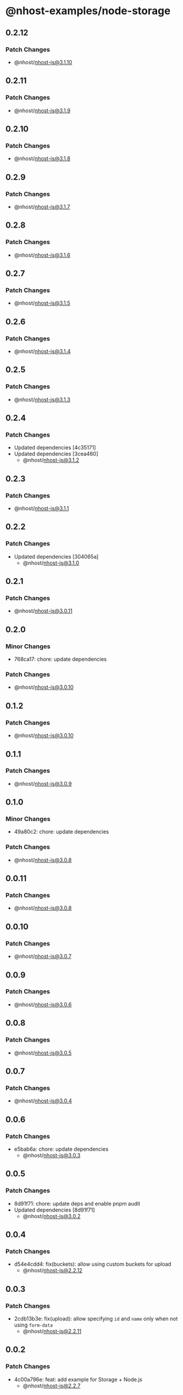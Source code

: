# @nhost-examples/node-storage

## 0.2.12

### Patch Changes

- @nhost/nhost-js@3.1.10

## 0.2.11

### Patch Changes

- @nhost/nhost-js@3.1.9

## 0.2.10

### Patch Changes

- @nhost/nhost-js@3.1.8

## 0.2.9

### Patch Changes

- @nhost/nhost-js@3.1.7

## 0.2.8

### Patch Changes

- @nhost/nhost-js@3.1.6

## 0.2.7

### Patch Changes

- @nhost/nhost-js@3.1.5

## 0.2.6

### Patch Changes

- @nhost/nhost-js@3.1.4

## 0.2.5

### Patch Changes

- @nhost/nhost-js@3.1.3

## 0.2.4

### Patch Changes

- Updated dependencies [4c35171]
- Updated dependencies [3cea460]
  - @nhost/nhost-js@3.1.2

## 0.2.3

### Patch Changes

- @nhost/nhost-js@3.1.1

## 0.2.2

### Patch Changes

- Updated dependencies [304065a]
  - @nhost/nhost-js@3.1.0

## 0.2.1

### Patch Changes

- @nhost/nhost-js@3.0.11

## 0.2.0

### Minor Changes

- 768ca17: chore: update dependencies

### Patch Changes

- @nhost/nhost-js@3.0.10

## 0.1.2

### Patch Changes

- @nhost/nhost-js@3.0.10

## 0.1.1

### Patch Changes

- @nhost/nhost-js@3.0.9

## 0.1.0

### Minor Changes

- 49a80c2: chore: update dependencies

### Patch Changes

- @nhost/nhost-js@3.0.8

## 0.0.11

### Patch Changes

- @nhost/nhost-js@3.0.8

## 0.0.10

### Patch Changes

- @nhost/nhost-js@3.0.7

## 0.0.9

### Patch Changes

- @nhost/nhost-js@3.0.6

## 0.0.8

### Patch Changes

- @nhost/nhost-js@3.0.5

## 0.0.7

### Patch Changes

- @nhost/nhost-js@3.0.4

## 0.0.6

### Patch Changes

- e5bab6a: chore: update dependencies
  - @nhost/nhost-js@3.0.3

## 0.0.5

### Patch Changes

- 8d91f71: chore: update deps and enable pnpm audit
- Updated dependencies [8d91f71]
  - @nhost/nhost-js@3.0.2

## 0.0.4

### Patch Changes

- d54e4cdd4: fix(buckets): allow using custom buckets for upload
  - @nhost/nhost-js@2.2.12

## 0.0.3

### Patch Changes

- 2cdb13b3e: fix(upload): allow specifying `id` and `name` only when not using `form-data`
  - @nhost/nhost-js@2.2.11

## 0.0.2

### Patch Changes

- 4c00a796e: feat: add example for Storage + Node.js
  - @nhost/nhost-js@2.2.7
